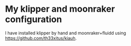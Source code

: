 # My klipper and moonraker configuration

I have installed klipper by hand and moonraker+fluidd using https://github.com/th33xitus/kiauh.
